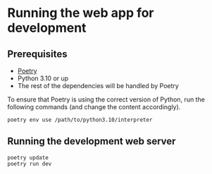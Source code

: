 # Running the web app for development

## Prerequisites

- [Poetry](https://python-poetry.org/)
- Python 3.10 or up
- The rest of the dependencies will be handled by Poetry

To ensure that Poetry is using the correct version of Python, run the following commands (and change the content accordingly).

```shell
poetry env use /path/to/python3.10/interpreter
```

## Running the development web server

```shell
poetry update
poetry run dev
```
